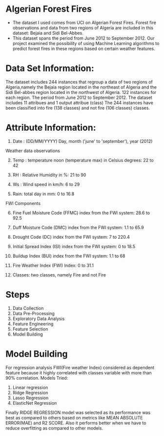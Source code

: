 # Algerian Forest Fires

* The dataset I used comes from UCI on Algerian Forest Fires. Forest fire observations and data from two regions of Algeria are included in this dataset: Bejaia and Sidi Bel-Abbes.
* This dataset spans the period from June 2012 to September 2012. Our project examined the possibility of using Machine Learning algorithms to predict forest fires in these regions based on certain weather features.

# Data Set Information:

The dataset includes 244 instances that regroup a data of two regions of Algeria,namely the
Bejaia region located in the northeast of Algeria and the Sidi Bel-abbes region located in the northwest of Algeria.
122 instances for each region.
The period from June 2012 to September 2012.
The dataset includes 11 attribues and 1 output attribue (class)
The 244 instances have been classified into fire (138 classes) and not fire (106 classes) classes.


# Attribute Information:

1. Date : (DD/MM/YYYY) Day, month ('june' to 'september'), year (2012)

Weather data observations

2. Temp : temperature noon (temperature max) in Celsius degrees: 22 to 42

3. RH : Relative Humidity in %: 21 to 90

4. Ws : Wind speed in km/h: 6 to 29

5. Rain: total day in mm: 0 to 16.8

FWI Components

6. Fine Fuel Moisture Code (FFMC) index from the FWI system: 28.6 to 92.5

7. Duff Moisture Code (DMC) index from the FWI system: 1.1 to 65.9

8. Drought Code (DC) index from the FWI system: 7 to 220.4

9. Initial Spread Index (ISI) index from the FWI system: 0 to 18.5

10. Buildup Index (BUI) index from the FWI system: 1.1 to 68

11. Fire Weather Index (FWI) Index: 0 to 31.1

12. Classes: two classes, namely Fire and not Fire

# Steps

1. Data Collection
2. Data Pre-Processing
3. Exploratory Data Analysis
4. Feature Engineering
5. Feature Selection
6. Model Building

# Model Building

For regression analysis FWI(Fire weather Index) considered as dependent feature because it highly correlated with classes variable with more than 90% correlation.
Models Tried:

1. Linear regression
2. Ridge Regression
3. Lasso Regression
4. ElasticNet Regression

Finally RIDGE REGRESSION model was selected as its performance was best as compared to others based on metrics like MEAN ABSOLUTE ERROR(MAE) and R2 SCORE.
Also it performs better when we have to reduce overfitting as compared to other models.
